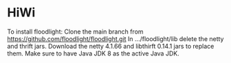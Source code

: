 # HiWi

To install floodlight: Clone the main branch from https://github.com/floodlight/floodlight.git
In .../floodlight/lib delete the netty and thrift jars. Download the netty 4.1.66 and libthirft 0.14.1 jars to replace them.
Make sure to have Java JDK 8 as the active Java JDK.